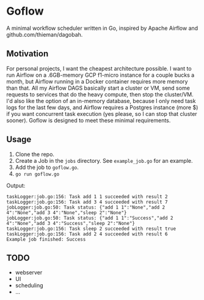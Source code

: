 # Goflow

A minimal workflow scheduler written in Go, inspired by Apache Airflow and github.com/thieman/dagobah.

## Motivation

For personal projects, I want the cheapest architecture possible. I want to run Airflow on a .6GB-memory GCP f1-micro instance for a couple bucks a month, but Airflow running in a Docker container requires more memory than that. All my Airflow DAGS basically start a cluster or VM, send some requests to services that do the heavy compute, then stop the cluster/VM. I'd also like the option of an in-memory database, because I only need task logs for the last few days, and Airflow requires a Postgres instance (more $) if you want concurrent task execution (yes please, so I can stop that cluster sooner). Goflow is designed to meet these minimal requirements.

## Usage

1. Clone the repo.
2. Create a Job in the `jobs` directory. See `example_job.go` for an example.
3. Add the job to `goflow.go`.
4. `go run goflow.go`

Output:
```
taskLogger:job.go:156: Task add 1 1 succeeded with result 2
taskLogger:job.go:156: Task add 3 4 succeeded with result 7
jobLogger:job.go:50: Task status: {"add 1 1":"None","add 2 4":"None","add 3 4":"None","sleep 2":"None"}
jobLogger:job.go:50: Task status: {"add 1 1":"Success","add 2 4":"None","add 3 4":"Success","sleep 2":"None"}
taskLogger:job.go:156: Task sleep 2 succeeded with result true
taskLogger:job.go:156: Task add 2 4 succeeded with result 6
Example job finished: Success
```

## TODO

- webserver
- UI
- scheduling
- ...
